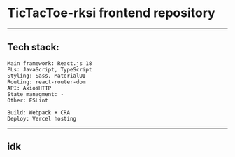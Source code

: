 # TicTacToe-rksi frontend repository

---

## Tech stack:
    Main framework: React.js 18
    PLs: JavaScript, TypeScript
    Styling: Sass, MaterialUI
    Routing: react-router-dom
    API: AxiosHTTP
    State managment: -
    Other: ESLint

    Build: Webpack + CRA
    Deploy: Vercel hosting

---

## idk
